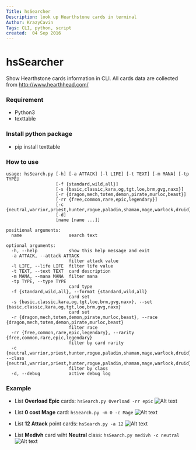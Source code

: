 ```yaml
---
Title: hsSearcher
Description: look up Hearthstone cards in terminal
Author: KrazyCavin
Tags: CLI, python, script
created:  04 Sep 2016
---
```


hsSearcher
==========
Show Hearthstone cards information in CLI. All cards data are collected from http://www.hearthhead.com/

### Requirement
* Python3
* texttable

### Install python package
* pip install texttable

### How to use
```
usage: hsSearch.py [-h] [-a ATTACK] [-l LIFE] [-t TEXT] [-m MANA] [-tp TYPE]
                   [-f {standard,wild,all}]
                   [-s {basic,classic,kara,og,tgt,loe,brm,gvg,naxx}]
                   [-r {dragon,mech,totem,demon,pirate,murloc,beast}]
                   [-rr {free,common,rare,epic,legendary}]
                   [-c {neutral,warrior,priest,hunter,rogue,paladin,shaman,mage,warlock,druid}]
                   [-d]
                   [name [name ...]]

positional arguments:
  name                  search text

optional arguments:
  -h, --help            show this help message and exit
  -a ATTACK, --attack ATTACK
                        filter attack value
  -l LIFE, --life LIFE  filter life value
  -t TEXT, --text TEXT  card description
  -m MANA, --mana MANA  filter mana
  -tp TYPE, --type TYPE
                        card type
  -f {standard,wild,all}, --format {standard,wild,all}
                        card set
  -s {basic,classic,kara,og,tgt,loe,brm,gvg,naxx}, --set {basic,classic,kara,og,tgt,loe,brm,gvg,naxx}
                        card set
  -r {dragon,mech,totem,demon,pirate,murloc,beast}, --race {dragon,mech,totem,demon,pirate,murloc,beast}
                        filter race
  -rr {free,common,rare,epic,legendary}, --rarity {free,common,rare,epic,legendary}
                        filter by card rarity
  -c {neutral,warrior,priest,hunter,rogue,paladin,shaman,mage,warlock,druid}, --class {neutral,warrior,priest,hunter,rogue,paladin,shaman,mage,warlock,druid}
                        filter by class
  -d, --debug           active debug log
```

### Example
* List **Overload Epic** cards: ```hsSearch.py Overload -rr epic```
![Alt text](https://github.com/KrazyCavin/hsSearch/blob/master/example/usage1.png "use case 1")

* List **0 cost Mage** card: ```hsSearch.py -m 0 -c Mage```
![Alt text](https://github.com/KrazyCavin/hsSearch/blob/master/example/usage2.png "use case 2")

* List **12 Attack** point cards: ```hsSearch.py -a 12```
![Alt text](https://github.com/KrazyCavin/hsSearch/blob/master/example/usage3.png "use case 3")

* List **Medivh** card wiht **Neutral** class: ```hsSearch.py medivh -c neutral```
![Alt text](https://github.com/KrazyCavin/hsSearch/blob/master/example/usage4.png "use case 4")
